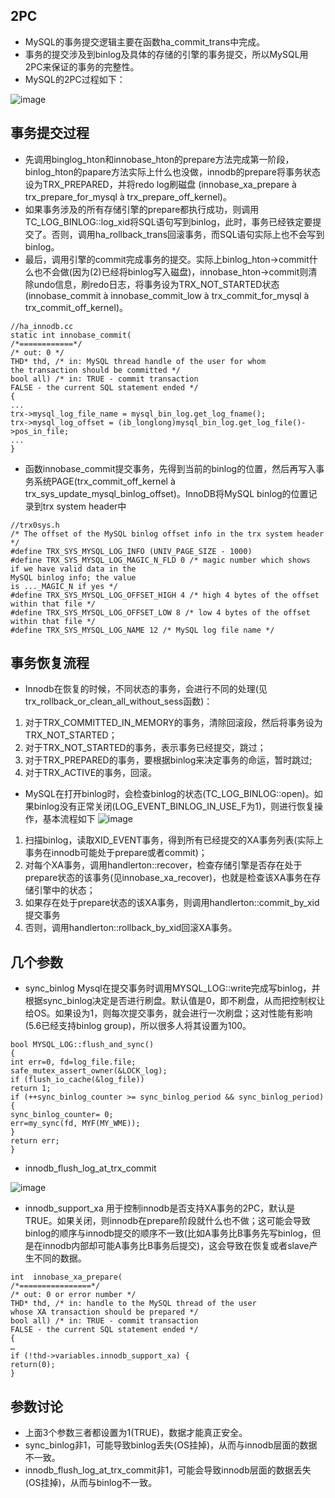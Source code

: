 ## 2PC
- MySQL的事务提交逻辑主要在函数ha_commit_trans中完成。
- 事务的提交涉及到binlog及具体的存储的引擎的事务提交，所以MySQL用2PC来保证的事务的完整性。
- MySQL的2PC过程如下：

![image](D362AF0B026342B2A2EA36A306DBFF24)

## 事务提交过程
- 先调用binglog_hton和innobase_hton的prepare方法完成第一阶段，binlog_hton的papare方法实际上什么也没做，innodb的prepare将事务状态设为TRX_PREPARED，并将redo log刷磁盘 (innobase_xa_prepare à trx_prepare_for_mysql à trx_prepare_off_kernel)。
- 如果事务涉及的所有存储引擎的prepare都执行成功，则调用TC_LOG_BINLOG::log_xid将SQL语句写到binlog，此时，事务已经铁定要提交了。否则，调用ha_rollback_trans回滚事务，而SQL语句实际上也不会写到binlog。
- 最后，调用引擎的commit完成事务的提交。实际上binlog_hton->commit什么也不会做(因为(2)已经将binlog写入磁盘)，innobase_hton->commit则清除undo信息，刷redo日志，将事务设为TRX_NOT_STARTED状态(innobase_commit à innobase_commit_low à trx_commit_for_mysql à trx_commit_off_kernel)。
```
//ha_innodb.cc
static int innobase_commit(
/*============*/
/* out: 0 */
THD* thd, /* in: MySQL thread handle of the user for whom
the transaction should be committed */
bool all) /* in: TRUE - commit transaction
FALSE - the current SQL statement ended */
{
...
trx->mysql_log_file_name = mysql_bin_log.get_log_fname();
trx->mysql_log_offset = (ib_longlong)mysql_bin_log.get_log_file()->pos_in_file;
...
}
```
- 函数innobase_commit提交事务，先得到当前的binlog的位置，然后再写入事务系统PAGE(trx_commit_off_kernel à trx_sys_update_mysql_binlog_offset)。InnoDB将MySQL binlog的位置记录到trx system header中
```
//trx0sys.h
/* The offset of the MySQL binlog offset info in the trx system header */
#define TRX_SYS_MYSQL_LOG_INFO (UNIV_PAGE_SIZE - 1000)
#define TRX_SYS_MYSQL_LOG_MAGIC_N_FLD 0 /* magic number which shows
if we have valid data in the
MySQL binlog info; the value
is ..._MAGIC_N if yes */
#define TRX_SYS_MYSQL_LOG_OFFSET_HIGH 4 /* high 4 bytes of the offset
within that file */
#define TRX_SYS_MYSQL_LOG_OFFSET_LOW 8 /* low 4 bytes of the offset
within that file */
#define TRX_SYS_MYSQL_LOG_NAME 12 /* MySQL log file name */
```
## 事务恢复流程
- Innodb在恢复的时候，不同状态的事务，会进行不同的处理(见trx_rollback_or_clean_all_without_sess函数)：
1. 对于TRX_COMMITTED_IN_MEMORY的事务，清除回滚段，然后将事务设为TRX_NOT_STARTED；
2. 对于TRX_NOT_STARTED的事务，表示事务已经提交，跳过；
3. 对于TRX_PREPARED的事务，要根据binlog来决定事务的命运，暂时跳过;
4. 对于TRX_ACTIVE的事务，回滚。

- MySQL在打开binlog时，会检查binlog的状态(TC_LOG_BINLOG::open)。如果binlog没有正常关闭(LOG_EVENT_BINLOG_IN_USE_F为1)，则进行恢复操作，基本流程如下
![image](6F63529541444F9FABB5E41A383B6D4D)
1. 扫描binlog，读取XID_EVENT事务，得到所有已经提交的XA事务列表(实际上事务在innodb可能处于prepare或者commit)；
2. 对每个XA事务，调用handlerton::recover，检查存储引擎是否存在处于prepare状态的该事务(见innobase_xa_recover)，也就是检查该XA事务在存储引擎中的状态；
3. 如果存在处于prepare状态的该XA事务，则调用handlerton::commit_by_xid提交事务
4. 否则，调用handlerton::rollback_by_xid回滚XA事务。

## 几个参数
- sync_binlog
Mysql在提交事务时调用MYSQL_LOG::write完成写binlog，并根据sync_binlog决定是否进行刷盘。默认值是0，即不刷盘，从而把控制权让给OS。如果设为1，则每次提交事务，就会进行一次刷盘；这对性能有影响(5.6已经支持binlog group)，所以很多人将其设置为100。
```
bool MYSQL_LOG::flush_and_sync()
{
int err=0, fd=log_file.file;
safe_mutex_assert_owner(&LOCK_log);
if (flush_io_cache(&log_file))
return 1;
if (++sync_binlog_counter >= sync_binlog_period && sync_binlog_period)
{
sync_binlog_counter= 0;
err=my_sync(fd, MYF(MY_WME));
}
return err;
}
```
- innodb_flush_log_at_trx_commit

![image](FD60403EB45A4A4687DD2BD23FCD765A)
- innodb_support_xa
用于控制innodb是否支持XA事务的2PC，默认是TRUE。如果关闭，则innodb在prepare阶段就什么也不做；这可能会导致binlog的顺序与innodb提交的顺序不一致(比如A事务比B事务先写binlog，但是在innodb内部却可能A事务比B事务后提交)，这会导致在恢复或者slave产生不同的数据。
```
int  innobase_xa_prepare(
/*================*/
/* out: 0 or error number */
THD* thd, /* in: handle to the MySQL thread of the user
whose XA transaction should be prepared */
bool all) /* in: TRUE - commit transaction
FALSE - the current SQL statement ended */
{
…
if (!thd->variables.innodb_support_xa) {
return(0);
}
```

## 参数讨论
- 上面3个参数三者都设置为1(TRUE)，数据才能真正安全。
- sync_binlog非1，可能导致binlog丢失(OS挂掉)，从而与innodb层面的数据不一致。
- innodb_flush_log_at_trx_commit非1，可能会导致innodb层面的数据丢失(OS挂掉)，从而与binlog不一致。

